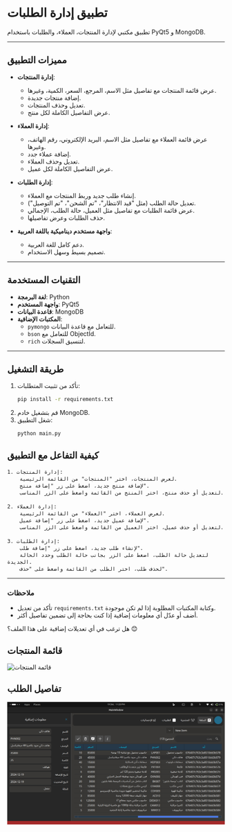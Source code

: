 # تطبيق إدارة الطلبات

تطبيق مكتبي لإدارة المنتجات، العملاء، والطلبات باستخدام PyQt5 و MongoDB.

---

## **مميزات التطبيق**
- **إدارة المنتجات**:
  - عرض قائمة المنتجات مع تفاصيل مثل الاسم، المرجع، السعر، الكمية، وغيرها.
  - إضافة منتجات جديدة.
  - تعديل وحذف المنتجات.
  - عرض التفاصيل الكاملة لكل منتج.

- **إدارة العملاء**:
  - عرض قائمة العملاء مع تفاصيل مثل الاسم، البريد الإلكتروني، رقم الهاتف، وغيرها.
  - إضافة عملاء جدد.
  - تعديل وحذف العملاء.
  - عرض التفاصيل الكاملة لكل عميل.

- **إدارة الطلبات**:
  - إنشاء طلب جديد وربط المنتجات مع العملاء.
  - تعديل حالة الطلب (مثل "قيد الانتظار"، "تم الشحن"، "تم التوصيل").
  - عرض قائمة الطلبات مع تفاصيل مثل العميل، حالة الطلب، الإجمالي.
  - حذف الطلبات وعرض تفاصيلها.

- **واجهة مستخدم ديناميكية باللغة العربية**:
  - دعم كامل للغة العربية.
  - تصميم بسيط وسهل الاستخدام.

---

## **التقنيات المستخدمة**
- **لغة البرمجة**: Python
- **واجهة المستخدم**: PyQt5
- **قاعدة البيانات**: MongoDB
- **المكتبات الإضافية**:
  - `pymongo` للتعامل مع قاعدة البيانات.
  - `bson` للتعامل مع ObjectId.
  - `rich` لتنسيق السجلات.

---

## **طريقة التشغيل**
1. تأكد من تثبيت المتطلبات:
   ```bash
   pip install -r requirements.txt
   ```
2. قم بتشغيل خادم MongoDB.
3. شغل التطبيق:
    ```bash
    python main.py
    ```

## **كيفية التفاعل مع التطبيق**

    1. إدارة المنتجات:
        لعرض المنتجات، اختر "المنتجات" من القائمة الرئيسية.
        لإضافة منتج جديد، اضغط على زر "إضافة منتج".
        لتعديل أو حذف منتج، اختر المنتج من القائمة واضغط على الزر المناسب.

    2. إدارة العملاء:
        لعرض العملاء، اختر "العملاء" من القائمة الرئيسية.
        لإضافة عميل جديد، اضغط على زر "إضافة عميل".
        لتعديل أو حذف عميل، اختر العميل من القائمة واضغط على الزر المناسب.

    3. إدارة الطلبات:
        لإنشاء طلب جديد، اضغط على زر "إضافة طلب".
        لتعديل حالة الطلب، اضغط على الزر بجانب حالة الطلب وحدد الحالة الجديدة.
        لحذف طلب، اختر الطلب من القائمة واضغط على "حذف".

---

### **ملاحظات**
- تأكد من تعديل `requirements.txt` وكتابة المكتبات المطلوبة إذا لم تكن موجودة.
- أضف أو عدّل أي معلومات إضافية إذا كنت بحاجة إلى تضمين تفاصيل أكثر.

هل ترغب في أي تعديلات إضافية على هذا الملف؟ 😊


## **قائمة المنتجات**
![قائمة المنتجات](screenshots/products_list.png)

## **تفاصيل الطلب**
![تفاصيل الطلب](screenshots/product_details.png)
